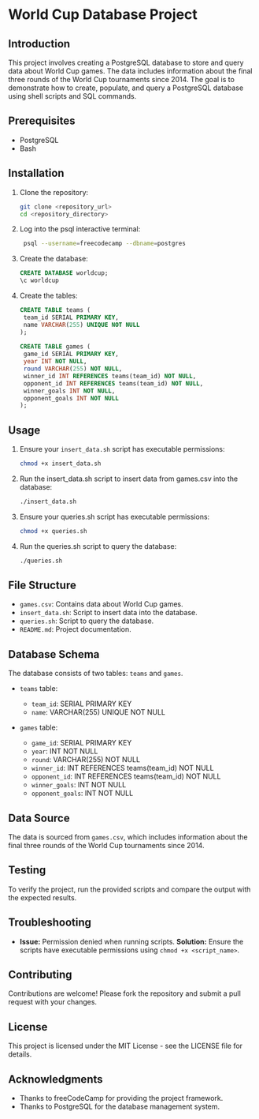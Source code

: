 # World Cup Database Project

## Introduction
This project involves creating a PostgreSQL database to store and query data about World Cup games. The data includes information about the final three rounds of the World Cup tournaments since 2014. The goal is to demonstrate how to create, populate, and query a PostgreSQL database using shell scripts and SQL commands.

## Prerequisites
- PostgreSQL
- Bash

## Installation
1. Clone the repository:
   ```sh
   git clone <repository_url>
   cd <repository_directory>
2. Log into the psql interactive terminal:
   ```sh
    psql --username=freecodecamp --dbname=postgres
4. Create the database:
   ```sql
   CREATE DATABASE worldcup;
   \c worldcup
6. Create the tables:
   ```sql
   CREATE TABLE teams (
    team_id SERIAL PRIMARY KEY,
    name VARCHAR(255) UNIQUE NOT NULL
   );
  
   CREATE TABLE games (
    game_id SERIAL PRIMARY KEY,
    year INT NOT NULL,
    round VARCHAR(255) NOT NULL,
    winner_id INT REFERENCES teams(team_id) NOT NULL,
    opponent_id INT REFERENCES teams(team_id) NOT NULL,
    winner_goals INT NOT NULL,
    opponent_goals INT NOT NULL
   );

## Usage
1. Ensure your `insert_data.sh` script has executable permissions:
   ```sh
   chmod +x insert_data.sh
2. Run the insert_data.sh script to insert data from games.csv into the database:
   ```sh
   ./insert_data.sh
3. Ensure your queries.sh script has executable permissions:
   ```sh
   chmod +x queries.sh
4. Run the queries.sh script to query the database:
   ```sh
   ./queries.sh
   
## File Structure
- `games.csv`: Contains data about World Cup games.
- `insert_data.sh`: Script to insert data into the database.
- `queries.sh`: Script to query the database.
- `README.md`: Project documentation.

## Database Schema
The database consists of two tables: `teams` and `games`.

- `teams` table:
  - `team_id`: SERIAL PRIMARY KEY
  - `name`: VARCHAR(255) UNIQUE NOT NULL

- `games` table:
  - `game_id`: SERIAL PRIMARY KEY
  - `year`: INT NOT NULL
  - `round`: VARCHAR(255) NOT NULL
  - `winner_id`: INT REFERENCES teams(team_id) NOT NULL
  - `opponent_id`: INT REFERENCES teams(team_id) NOT NULL
  - `winner_goals`: INT NOT NULL
  - `opponent_goals`: INT NOT NULL

## Data Source
The data is sourced from `games.csv`, which includes information about the final three rounds of the World Cup tournaments since 2014.

## Testing
To verify the project, run the provided scripts and compare the output with the expected results.

## Troubleshooting
- **Issue:** Permission denied when running scripts.
  **Solution:** Ensure the scripts have executable permissions using `chmod +x <script_name>`.

## Contributing
Contributions are welcome! Please fork the repository and submit a pull request with your changes.

## License
This project is licensed under the MIT License - see the LICENSE file for details.

## Acknowledgments
- Thanks to freeCodeCamp for providing the project framework.
- Thanks to PostgreSQL for the database management system.


   

